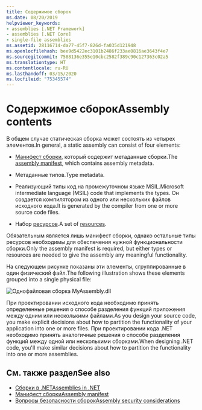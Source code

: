 ```yaml
---
title: Содержимое сборок
ms.date: 08/20/2019
helpviewer_keywords:
- assemblies [.NET Framework]
- assemblies [.NET Core]
- single-file assemblies
ms.assetid: 28116714-da77-45f7-826d-fa035d121948
ms.openlocfilehash: bee9d5422ec3101b2486f233ae0816ae3643f4e7
ms.sourcegitcommit: 7588136e355e10cbc2582f389c90c127363c02a5
ms.translationtype: HT
ms.contentlocale: ru-RU
ms.lasthandoff: 03/15/2020
ms.locfileid: "75345574"
---
```

# <a name="assembly-contents"></a><span data-ttu-id="fe206-102">Содержимое сборок</span><span class="sxs-lookup"><span data-stu-id="fe206-102">Assembly contents</span></span>

<span data-ttu-id="fe206-103">В общем случае статическая сборка может состоять из четырех элементов.</span><span class="sxs-lookup"><span data-stu-id="fe206-103">In general, a static assembly can consist of four elements:</span></span>

- <span data-ttu-id="fe206-104">[Манифест сборки](manifest.md), который содержит метаданные сборки.</span><span class="sxs-lookup"><span data-stu-id="fe206-104">The [assembly manifest](manifest.md), which contains assembly metadata.</span></span>

- <span data-ttu-id="fe206-105">Метаданные типов.</span><span class="sxs-lookup"><span data-stu-id="fe206-105">Type metadata.</span></span>  

- <span data-ttu-id="fe206-106">Реализующий типы код на промежуточном языке MSIL.</span><span class="sxs-lookup"><span data-stu-id="fe206-106">Microsoft intermediate language (MSIL) code that implements the types.</span></span> <span data-ttu-id="fe206-107">Он создается компилятором из одного или нескольких файлов исходного кода.</span><span class="sxs-lookup"><span data-stu-id="fe206-107">It is generated by the compiler from one or more source code files.</span></span>

- <span data-ttu-id="fe206-108">Набор [ресурсов](../../framework/resources/index.md).</span><span class="sxs-lookup"><span data-stu-id="fe206-108">A set of [resources](../../framework/resources/index.md).</span></span>  

<span data-ttu-id="fe206-109">Обязательным является лишь манифест сборки, однако остальные типы ресурсов необходимы для обеспечения нужной функциональности сборки.</span><span class="sxs-lookup"><span data-stu-id="fe206-109">Only the assembly manifest is required, but either types or resources are needed to give the assembly any meaningful functionality.</span></span>

<span data-ttu-id="fe206-110">На следующем рисунке показаны эти элементы, сгруппированные в один физический файл.</span><span class="sxs-lookup"><span data-stu-id="fe206-110">The following illustration shows these elements grouped into a single physical file:</span></span>

![Однофайловая сборка MyAssembly.dll](./media/contents/single-file-assembly.gif)

<span data-ttu-id="fe206-112">При проектировании исходного кода необходимо принять определенные решения о способе разделения функций приложения между одним или несколькими файлами.</span><span class="sxs-lookup"><span data-stu-id="fe206-112">As you design your source code, you make explicit decisions about how to partition the functionality of your application into one or more files.</span></span> <span data-ttu-id="fe206-113">При проектировании кода .NET необходимо принять аналогичные решения о способе разделения функций между одной или несколькими сборками.</span><span class="sxs-lookup"><span data-stu-id="fe206-113">When designing .NET code, you'll make similar decisions about how to partition the functionality into one or more assemblies.</span></span>

## <a name="see-also"></a><span data-ttu-id="fe206-114">См. также раздел</span><span class="sxs-lookup"><span data-stu-id="fe206-114">See also</span></span>

- [<span data-ttu-id="fe206-115">Сборки в .NET</span><span class="sxs-lookup"><span data-stu-id="fe206-115">Assemblies in .NET</span></span>](index.md)
- [<span data-ttu-id="fe206-116">Манифест сборки</span><span class="sxs-lookup"><span data-stu-id="fe206-116">Assembly manifest</span></span>](manifest.md)
- [<span data-ttu-id="fe206-117">Вопросы безопасности сборок</span><span class="sxs-lookup"><span data-stu-id="fe206-117">Assembly security considerations</span></span>](security-considerations.md)
